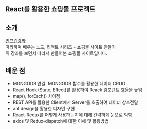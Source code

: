 ## React를 활용한 쇼핑몰 프로젝트

## 소개

[인프런강좌](https://www.inflearn.com/course/%EB%94%B0%EB%9D%BC%ED%95%98%EB%A9%B0-%EB%B0%B0%EC%9A%B0%EB%8A%94-%EB%85%B8%EB%93%9C-%EB%A6%AC%EC%95%A1%ED%8A%B8-%EC%87%BC%ED%95%91%EB%AA%B0)  
따라하며 배우는 노드, 리액트 시리즈 - 쇼핑몰 사이트 만들기  
위 강좌를 보면서 따라서 만들어본 쇼핑몰 사이트입니다.

## 배운 점

- MONGODB 연결, MONGODB 함수를 활용한 데이터 CRUD
- React Hook (State, Effect)를 활용하여 Reack 컴포넌트 효율을 높임
- map(), forEach() 차이점
- REST API를 활용한 Client에서 Server를 호출하여 데이터 상호전달
- ant design을 활용한 디자인 구현
- React-Redux를 어떻게 사용하는지에 대해 간략하게 눈으로 익힘
- axios 및 Redux-dispatch에 대한 이해 및 활용방법
